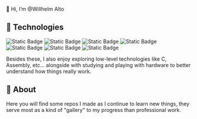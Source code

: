 👋 Hi, I’m @Willhelm Alto

## 🎨 Technologies

![Static Badge](https://img.shields.io/badge/Next-%231a1a1a?style=for-the-badge&logo=nextdotjs)
![Static Badge](https://img.shields.io/badge/React-%231a1a1a?style=for-the-badge&logo=React)
![Static Badge](https://img.shields.io/badge/TypeScript-%231a1a1a?style=for-the-badge&logo=typescript)
![Static Badge](https://img.shields.io/badge/Tailwind-%231a1a1a?style=for-the-badge&logo=tailwindcss)
![Static Badge](https://img.shields.io/badge/HTML-%231a1a1a?style=for-the-badge&logo=html5)
![Static Badge](https://img.shields.io/badge/CSS-%231a1a1a?style=for-the-badge&logo=css3&logoColor=%231572B6)
![Static Badge](https://img.shields.io/badge/Delphi-%23E62431?style=for-the-badge&logo=Delphi&logoColor=%23E62431&color=%231a1a1a)

Besides these, I also enjoy exploring low-level technologies like C, Assembly, etc... alongside with studying and playing with hardware to better understand 
how things really work.

## 📓 About
Here you will find some repos I made as I continue to learn new things, they serve most as a kind of "gallery" to my progress than professional work.

<!---
Willhelm-Alto/Willhelm-Alto is a ✨ special ✨ repository because its `README.md` (this file) appears on your GitHub profile.
You can click the Preview link to take a look at your changes.
--->
